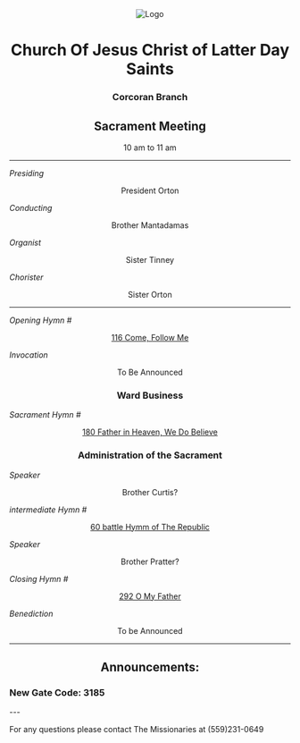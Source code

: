 <div align="center">
  <img src="https://www.churchofjesuschrist.org/imgs/8d178dfbe5f611ed8a67eeeeac1e5c95ba60ccca/full/%21640%2C/0/default" alt="Logo">
</div>

<div align="center">
  <h1>Church Of Jesus Christ of Latter Day Saints</h1>  
  <h3>Corcoran Branch</h3>  
  <h2>Sacrament Meeting</h2>  
  10 am to 11 am
</div>

---

*Presiding*  
<div align="center">President Orton</div>

*Conducting*  
<div align="center">Brother Mantadamas</div>

*Organist*  
<div align="center">Sister Tinney</div>

*Chorister*  
<div align="center">Sister Orton</div>

---

*Opening Hymn #*  
<div align="center">
  <a href="https://www.churchofjesuschrist.org/study/manual/hymns/come-follow-me?lang=eng">116 Come, Follow Me</a>
</div>

*Invocation*  
<div align="center">To Be Announced</div>

<div align="center">
  <h3>Ward Business</h3>
</div>

*Sacrament Hymn #*  
<div align="center">
  <a href="https://www.churchofjesuschrist.org/study/manual/hymns/father-in-heaven-we-do-believe?lang=eng">180 Father in Heaven, We Do Believe</a>
</div>

<div align="center">
  <h3>Administration of the Sacrament</h3>
</div>



*Speaker*
<div align="center"> Brother Curtis?
</div>

<!---
--->

*intermediate Hymn #*  

<div align="center">
  <a href="https://www.churchofjesuschrist.org/study/manual/hymns/battle-hymn-of-the-republic?lang=eng">60 battle Hymm of The Republic</a>
</div>


*Speaker*  

<div align="center"> Brother Pratter?
</div>

*Closing Hymn #*  

<div align="center">
  <a href="https://www.churchofjesuschrist.org/study/manual/hymns/o-my-father?lang=eng">292 O My Father</a>
</div>


*Benediction*  
<div align="center">To be Announced</div>

---

<div align="center">
  <h2>Announcements:</h2>
</div>


<h3>New Gate Code: 3185</h3>
---

For any questions please contact The Missionaries at (559)231-0649

